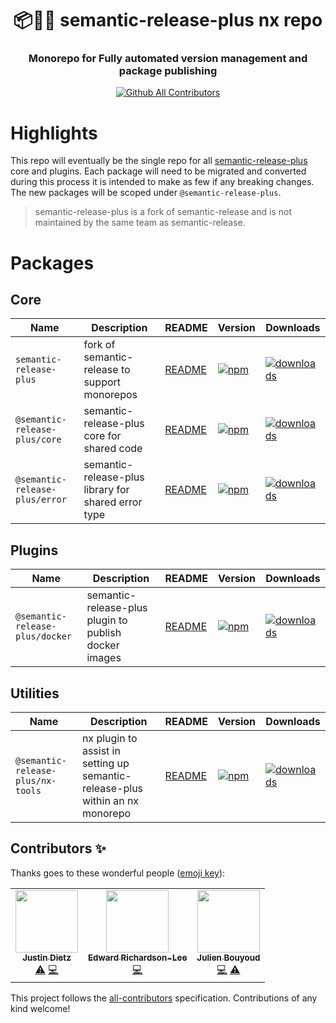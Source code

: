 <h1 align="center" style="border-bottom: none;">📦🚀➕ semantic-release-plus nx repo</h1>
<h3 align="center">Monorepo for Fully automated version management and package publishing</h3>

<p align="center">
  <a href="#contributors-">
    <img alt="Github All Contributors" src="https://img.shields.io/github/all-contributors/semantic-release-plus/semantic-release-plus">
  </a>
</p>

# Highlights

This repo will eventually be the single repo for all [semantic-release-plus](https://github.com/semantic-release-plus/semantic-release) core and plugins. Each package will need to be migrated and converted during this process it is intended to make as few if any breaking changes. The new packages will be scoped under `@semantic-release-plus`.

> semantic-release-plus is a fork of semantic-release and is not maintained by the same team as semantic-release.

# Packages

## Core

| Name                           | Description                                         | README                               | Version                                                                                                                             | Downloads                                                                                                                                  |
| ------------------------------ | --------------------------------------------------- | ------------------------------------ | ----------------------------------------------------------------------------------------------------------------------------------- | ------------------------------------------------------------------------------------------------------------------------------------------ |
| `semantic-release-plus`        | fork of semantic-release to support monorepos       | [README](./packages/srp/README.md)   | [![npm](https://img.shields.io/npm/v/semantic-release-plus.svg)](https://www.npmjs.com/package/semantic-release-plus)               | [![downloads](https://img.shields.io/npm/dt/semantic-release-plus.svg)](https://www.npmjs.com/package/semantic-release-plus)               |
| `@semantic-release-plus/core`  | semantic-release-plus core for shared code          | [README](./packages/core/README.md)  | [![npm](https://img.shields.io/npm/v/@semantic-release-plus/core.svg)](https://www.npmjs.com/package/@semantic-release-plus/core)   | [![downloads](https://img.shields.io/npm/dt/@semantic-release-plus/core.svg)](https://www.npmjs.com/package/@semantic-release-plus/core)   |
| `@semantic-release-plus/error` | semantic-release-plus library for shared error type | [README](./packages/error/README.md) | [![npm](https://img.shields.io/npm/v/@semantic-release-plus/error.svg)](https://www.npmjs.com/package/@semantic-release-plus/error) | [![downloads](https://img.shields.io/npm/dt/@semantic-release-plus/error.svg)](https://www.npmjs.com/package/@semantic-release-plus/error) |

## Plugins

| Name                            | Description                                           | README                                        | Version                                                                                                                               | Downloads                                                                                                                                    |
| ------------------------------- | ----------------------------------------------------- | --------------------------------------------- | ------------------------------------------------------------------------------------------------------------------------------------- | -------------------------------------------------------------------------------------------------------------------------------------------- |
| `@semantic-release-plus/docker` | semantic-release-plus plugin to publish docker images | [README](./packages/plugins/docker/README.md) | [![npm](https://img.shields.io/npm/v/@semantic-release-plus/docker.svg)](https://www.npmjs.com/package/@semantic-release-plus/docker) | [![downloads](https://img.shields.io/npm/dt/@semantic-release-plus/docker.svg)](https://www.npmjs.com/package/@semantic-release-plus/docker) |

## Utilities

| Name                              | Description                                                                   | README                                          | Version                                                                                                                                   | Downloads                                                                                                                                        |
| --------------------------------- | ----------------------------------------------------------------------------- | ----------------------------------------------- | ----------------------------------------------------------------------------------------------------------------------------------------- | ------------------------------------------------------------------------------------------------------------------------------------------------ |
| `@semantic-release-plus/nx-tools` | nx plugin to assist in setting up semantic-release-plus within an nx monorepo | [README](./packages/plugins/nx-tools/README.md) | [![npm](https://img.shields.io/npm/v/@semantic-release-plus/nx-tools.svg)](https://www.npmjs.com/package/@semantic-release-plus/nx-tools) | [![downloads](https://img.shields.io/npm/dt/@semantic-release-plus/nx-tools.svg)](https://www.npmjs.com/package/@semantic-release-plus/nx-tools) |

## Contributors ✨

Thanks goes to these wonderful people ([emoji key](https://allcontributors.org/docs/en/emoji-key)):

<!-- ALL-CONTRIBUTORS-LIST:START - Do not remove or modify this section -->
<!-- prettier-ignore-start -->
<!-- markdownlint-disable -->
<table>
  <tr>
    <td align="center"><a href="http://justindietz.com"><img src="https://avatars.githubusercontent.com/u/5566979?v=4?s=100" width="100px;" alt=""/><br /><sub><b>Justin Dietz</b></sub></a><br /><a href="https://github.com/semantic-release-plus/semantic-release-plus/commits?author=JoA-MoS" title="Tests">⚠️</a> <a href="https://github.com/semantic-release-plus/semantic-release-plus/commits?author=JoA-MoS" title="Code">💻</a></td>
    <td align="center"><a href="https://github.com/erichardson-lee"><img src="https://avatars.githubusercontent.com/u/77331675?v=4?s=100" width="100px;" alt=""/><br /><sub><b>Edward Richardson-Lee</b></sub></a><br /><a href="https://github.com/semantic-release-plus/semantic-release-plus/commits?author=erichardson-lee" title="Code">💻</a></td>
    <td align="center"><a href="https://github.com/jBouyoud"><img src="https://avatars.githubusercontent.com/u/1336548?v=4?s=100" width="100px;" alt=""/><br /><sub><b>Julien Bouyoud</b></sub></a><br /><a href="https://github.com/semantic-release-plus/semantic-release-plus/commits?author=jBouyoud" title="Code">💻</a> <a href="https://github.com/semantic-release-plus/semantic-release-plus/commits?author=jBouyoud" title="Tests">⚠️</a></td>
  </tr>
</table>

<!-- markdownlint-restore -->
<!-- prettier-ignore-end -->

<!-- ALL-CONTRIBUTORS-LIST:END -->

This project follows the [all-contributors](https://github.com/all-contributors/all-contributors) specification. Contributions of any kind welcome!
